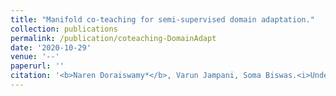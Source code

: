 ```yaml
---
title: "Manifold co-teaching for semi-supervised domain adaptation."
collection: publications
permalink: /publication/coteaching-DomainAdapt
date: '2020-10-29'
venue: '--'
paperurl: ''
citation: '<b>Naren Doraiswamy*</b>, Varun Jampani, Soma Biswas.<i>Under preparation</i>'
---
```


